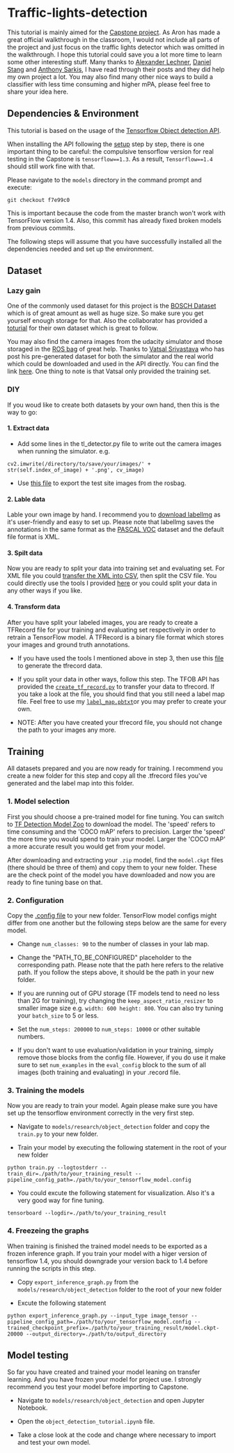 # Traffic-lights-detection
This tutorial is mainly aimed for the [Capstone project](). As Aron has made a great official walkthrough in the classroom, I would not include all parts of the project and just focus on the traffic lights detector which was omitted in the walkthrough. I hope this tutorial could save you a lot more time to learn some other interesting stuff. Many thanks to [Alexander Lechner](https://github.com/alex-lechner/Traffic-Light-Classification), [Daniel Stang](https://medium.com/@WuStangDan/step-by-step-tensorflow-object-detection-api-tutorial-part-4-training-the-model-68a9e5d5a333) and [Anthony Sarkis](https://medium.com/@anthony_sarkis/self-driving-cars-implementing-real-time-traffic-light-detection-and-classification-in-2017-7d9ae8df1c58), I have read through their posts and they did help my own project a lot. You may also find many other nice ways to build a classifier with less time consuming and higher mPA, please feel free to share your idea here.

## Dependencies & Environment

This tutorial is based on the usage of the [Tensorflow Object detection API](https://github.com/tensorflow/models/tree/master/research/object_detection).

When installing the API following the [setup](https://github.com/tensorflow/models/blob/master/research/object_detection/g3doc/installation.md) step by step, there is one important thing to be careful: the compulsive tensorflow version for real testing in the Capstone is `tensorflow==1.3`. As a result, `Tensorflow==1.4` should still work fine with that.

Please navigate to the `models` directory in the command prompt and execute:
```
git checkout f7e99c0
```
This is important because the code from the master branch won't work with TensorFlow version 1.4. Also, this commit has already fixed broken models from previous commits.

The following steps will assume that you have successfully installed all the dependencies needed and set up the environment.

## Dataset

### Lazy gain

One of the commonly used dataset for this project is the [BOSCH Dataset](https://hci.iwr.uni-heidelberg.de/node/6132) which is of great amount as well as huge size. So make sure you get yourself enough storage for that. Also the collaborator has provided a  [toturial](https://github.com/bosch-ros-pkg/bstld/tree/master/tf_object_detection) for their own dataset which is great to follow.

You may also find the camera images from the udacity simulator and those storaged in the [ROS bag]() of great help. Thanks to [Vatsal Srivastava](https://github.com/coldKnight/TrafficLight_Detection-TensorFlowAPI#get-the-dataset) who has post his pre-generated dataset for both the simulator and the real world which could be downloaded and used in the API directly. You can find the link [here](https://drive.google.com/file/d/0B-Eiyn-CUQtxdUZWMkFfQzdObUE/view?usp=sharing). One thing to note is that Vatsal only provided the training set.

### DIY
If you woud like to create both datasets by your own hand, then this is the way to go:

#### 1. Extract data
 * Add some lines in the tl_detector.py file to write out the camera images when running the simulator. e.g.
 ```
 cv2.imwrite(/directory/to/save/your/images/' + str(self.index_of_image) + '.png', cv_image)
 ```
 * Use [this file](https://gist.github.com/wngreene/835cda68ddd9c5416defce876a4d7dd9) to export the test site images from the rosbag.

#### 2. Lable data

 Lable your own image by hand. I recommend you to [download labellmg](https://github.com/tzutalin/labelImg) as it's user-friendly and easy to set up. Please note that labellmg saves the annotations in the same format as the [PASCAL VOC](http://host.robots.ox.ac.uk/pascal/VOC/) dataset and the default file format is XML.

#### 3. Spilt data

 Now you are ready to split your data into training set and evaluating set. For XML file you could [transfer the XML into CSV](https://github.com/GenuineYZR/Traffic-lights-detection/blob/master/utils/xml_to_csv.py), then split the CSV file. You could directly use the tools I provided [here](https://github.com/GenuineYZR/Traffic-lights-detection/blob/master/utils/csv_dataset_split.py) or you could split your data in any other ways if you like.

#### 4. Transform data
After you have split your labeled images, you are ready to create a TFRecord file for your training and evaluating set respectively in order to retrain a TensorFlow model. A TFRecord is a binary file format which stores your images and ground truth annotations.

 * If you have used the tools I mentioned above in step 3, then use this [file](https://github.com/GenuineYZR/Traffic-lights-detection/blob/master/utils/generate_tfrecord.py) to generate the tfrecord data.

 * If you split your data in other ways, follow this step. The TFOB API has provided the [`create_tf_record.py`](https://github.com/GenuineYZR/Traffic-lights-detection/blob/master/create_pascal_tf_record.py) to transfer your data to tfrecord. If you take a look at the file, you should find that you still need a label map file. Feel free to use my [`label_map.pbtxt`](https://github.com/GenuineYZR/Traffic-lights-detection/blob/master/data/label_map.pbtxt)or you may prefer to create your own.

 * NOTE: After you have created your tfrecord file, you should not change the path to your images any more.

## Training

All datasets prepared and you are now ready for training. I recommend you create a new folder for this step and copy all the .tfrecord files you've generated and the label map into this folder.

### 1. Model selection
First you should choose a pre-trained model for fine tuning. You can switch to [TF Detection Model Zoo]() to download the model. The 'speed' refers to time consuming and the 'COCO mAP' refers to precision. Larger the 'speed' the more time you would spend to train your model. Larger the 'COCO mAP' a more accurate result you would get from your model.

After downloading and extracting your `.zip` model, find the `model.ckpt` files (there should be three of them) and copy them to your new folder. These are the check point of the model you have downloaded and now you are ready to fine tuning base on that.

### 2. Configuration
Copy the [.config file](https://github.com/tensorflow/models/tree/master/research/object_detection/samples/configs) to your new folder. TensorFlow model configs might differ from one another but the following steps below are the same for every model.

* Change `num_classes: 90` to the number of classes in your lab map.

* Change the "PATH_TO_BE_CONFIGURED" placeholder to the corresponding path. Please note that the path here refers to the relative path. If you follow the steps above, it should be the path in your new folder.

* If you are running out of GPU storage (TF models tend to need no less than 2G for training), try changing the `keep_aspect_ratio_resizer` to smaller image size e.g. `width: 600 height: 800`. You can also try tuning your `batch_size` to 5 or less.

* Set the `num_steps: 200000` to `num_steps: 10000` or other suitable numbers.

* If you don't want to use evaluation/validation in your training, simply remove those blocks from the config file. However, if you do use it make sure to set `num_examples` in the `eval_config` block to the sum of all images (both training and evaluating) in your .record file.

### 3. Training the models
Now you are ready to train your model. Again please make sure you have set up the tensorflow environment correctly in the very first step.

* Navigate to `models/research/object_detection` folder and copy the `train.py` to your new folder.

* Train your model by executing the following statement in the root of your new folder
```
python train.py --logtostderr --train_dir=./path/to/your_training_result --pipeline_config_path=./path/to/your_tensorflow_model.config
```
* You could excute the following statement for visualization. Also it's a very good way for fine tuning.
```
tensorboard --logdir=./path/to/your_training_result
```

### 4. Freezeing the graphs
When training is finished the trained model needs to be exported as a frozen inference graph. If you train your model with a higer version of tensorflow 1.4, you should downgrade your version back to 1.4 before running the scripts in this step.
* Copy `export_inference_graph.py` from the `models/research/object_detection` folder to the root of your new folder

* Excute the following statement
```
python export_inference_graph.py --input_type image_tensor --pipeline_config_path=./path/to/your_tensorflow_model.config --trained_checkpoint_prefix=./path/to/your_training_result/model.ckpt-20000 --output_directory=./path/to/output_directory
```

## Model testing
So far you have created and trained your model leaning on transfer learning. And you have frozen your model for project use. I strongly recommend you test your model before importing to Capstone.
* Navigate to `models/research/object_detection` and open Jupyter Notebook.

* Open the `object_detection_tutorial.ipynb` file.

* Take a close look at the code and change where necessary to import and test your own model.
